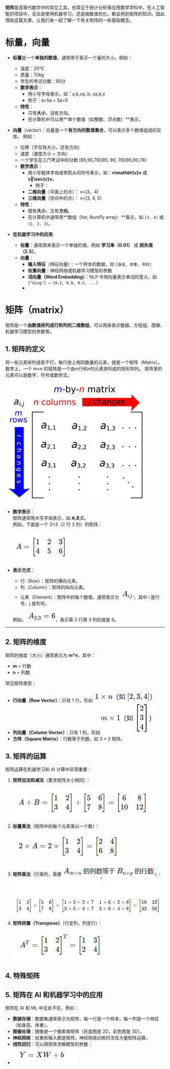 **矩阵**是高等代数学中的常见工具，也常见于统计分析等应用数学学科中。在人工智能的项目中，无论是使用机器学习，还是做数值优化，都会用到矩阵的知识。因此借助这篇文章，让我们来一起了解一下有关矩阵的一些基础概念。

# 标量，向量

 -   **标量**是一个**单独的数值**，通常用于表示一个量的大小。例如：
    
	  -   温度：25°C
	  -   质量：70kg
	  -   学生的考试分数：95分
		-   **数学表示**：    
		    -   用小写字母表示，如：a,b,xa, b, xa,b,x
		    -   例子：a=5a = 5a=5
		-   **特性**：    
		    -   只有**大小**，没有方向。
		    -   在计算机中可以用**单个数值（如整数、浮点数）**表示。
-   **向量**（vector）：向量是一个**有方向的数值集合**，可以表示多个数值组成的实体。 例如：    
    -   位移（不仅有大小，还有方向）
    -   速度（速度大小 + 方向）
    -   一个学生在三门考试中的分数 [85,90,78][85, 90, 78][85,90,78]
	-   **数学表示**：    
	    -   用小写粗体字母或带箭头的符号表示，如：**v\mathbf{v}v** 或 		**v⃗\vec{v}v**。
		    -   例子：
        -   **二维向量**（平面上的点）： v=[3，4]
        -   **三维向量**（空间中的点）： v=[3, 4, 5]
	-   **特性**：    
		   -   既有**大小**，又有**方向**。
		   -   在计算机中通常用**数组（list, NumPy array）**表示，如 `[3, 4]` 或 `[1, 2, 3]`。

- **在机器学习中的应用**
	-   **标量**：通常用来表示一个单独的值，例如 **学习率（0.01）** 或 **损失值（2.5）**。
	-   **向量**：
	    -   **输入特征**（特征向量）：一个样本的数据，如 `[身高, 体重, 年龄]`
	    -   **权重向量**：神经网络或机器学习模型的参数
	    -   **词向量（Word Embedding）**：NLP 中用向量表示单词的意义，如 `["king"] → [0.2, 0.8, 0.5, ...]`
	    - 
# **矩阵**（matrix）

矩阵是一个**由数值排列成行和列的二维数组**，可以用来表示数据、方程组、图像、机器学习模型的参数等。
## **1. 矩阵的定义**
将一些元素排列成若干行，每行放上相同数量的元素，就是一个矩阵（Matrix）。
数学上，一个 m×n 的矩阵是一个由m行和n列元素排列成的矩形阵列。
矩阵里的元素可以是数字、符号或数学式。

![enter image description here](https://github.com/xiaohuidu/AI/blob/master/images/Matrix.svg)

-   **数学表示**：  
    矩阵通常用大写字母表示，如 **A,B,C**。  
    例如，下面是一个 2×3（2 行 3 列）的矩阵：
    
    ![enter image description here](https://github.com/xiaohuidu/AI/blob/master/images/matrix1.png)
   

-   **表示方式**：
    
    -   行（Row）：矩阵的横向元素。
    -   列（Column）：矩阵的纵向元素。
    -   元素（Element）：矩阵中的每个数值，通常表示为 ![enter image description here](https://github.com/xiaohuidu/AI/blob/master/images/aij.png)，其中 i 是行号，j 是列号。
    
    例如，![enter image description here](https://github.com/xiaohuidu/AI/blob/master/images/a23.png)，表示第 2 行第 3 列的值是 6。
    

----------

## **2. 矩阵的维度**

矩阵的维度（大小）通常表示为 **m*n**，其中：

-   **m** = 行数
-   **n** = 列数

常见矩阵类型：
-   **行向量（Row Vector）**：只有 1 行，形如 ![enter image description here](https://github.com/xiaohuidu/AI/blob/master/images/rowrector.png)
-   **列向量（Column Vector）**：只有 1 列，形如 ![enter image description here](https://github.com/xiaohuidu/AI/blob/master/images/columnvector.png)
-   **方阵（Square Matrix）**：行数等于列数，如 3 * 3 矩阵。


## **3. 矩阵的运算**

矩阵运算在机器学习和 AI 计算中非常重要：

1.  **矩阵加法和减法**（要求矩阵大小相同）：
    
    ![enter image description here](https://github.com/xiaohuidu/AI/blob/master/images/add.png)
    
2.  **标量乘法**（矩阵中的每个元素乘以一个数）：
    
    ![enter image description here](https://github.com/xiaohuidu/AI/blob/master/images/scalarmulti.png)
   
3.  **矩阵乘法**（行乘列，需要 ![enter image description here](https://github.com/xiaohuidu/AI/blob/master/images/1.png)）：    
    ![enter image description here](https://github.com/xiaohuidu/AI/blob/master/images/multi.png)
   
4.  **矩阵转置（Transpose）**（行变列，列变行）：
    
    ![enter image description here](https://github.com/xiaohuidu/AI/blob/master/images/transpose.png)
 

## 4. 特殊矩阵



## **5. 矩阵在 AI 和机器学习中的应用**

矩阵在 AI 和 ML 中无处不在，例如：

-   **数据存储**：数据集通常表示为矩阵，每一行是一个样本，每一列是一个特征（如身高、体重）。
-   **图像处理**：图像是一个像素值矩阵（灰度图是 2D，彩色图是 3D）。
-   **神经网络**：权重和输入都是矩阵，神经网络训练时涉及大量矩阵运算。
-   **线性回归**：可以用矩阵求解模型的参数： 
- ![enter image description here](https://github.com/xiaohuidu/AI/blob/master/images/param.png)
<!--stackedit_data:
eyJoaXN0b3J5IjpbLTIxNDQ0NjYyNzUsLTE4NjA1NTc0MDUsLT
E2NTUyODk3MTEsLTIwMTk2MjE1MzQsMTIzMjczNzA3NSwzNDQx
ODM0OTksLTU1NDc5ODg0OCwtMTEzNjY5NzI4NiwyNDQ1NDM3Nz
csLTk2ODMyMTQyNSwtMjU2MDY1Nzc4XX0=
-->
